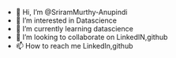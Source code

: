 - 👋 Hi, I’m @SriramMurthy-Anupindi
- 👀 I’m interested in Datascience
- 🌱 I’m currently learning datascience
- 💞️ I’m looking to collaborate on LinkedIN,github
- 📫 How to reach me LinkedIn,github
